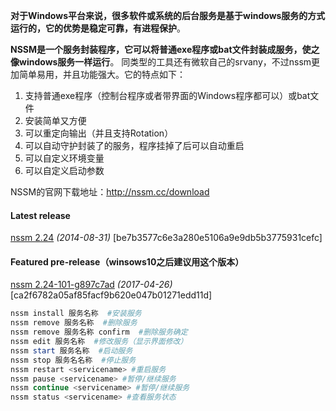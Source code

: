 **对于Windows平台来说，很多软件或系统的后台服务是基于windows服务的方式运行的，它的优势是稳定可靠，有进程保护**。

**NSSM是一个服务封装程序，它可以将普通exe程序或bat文件封装成服务，使之像windows服务一样运行**。
同类型的工具还有微软自己的srvany，不过nssm更加简单易用，并且功能强大。它的特点如下：

1. 支持普通exe程序（控制台程序或者带界面的Windows程序都可以）或bat文件
2. 安装简单又方便
3. 可以重定向输出（并且支持Rotation）
4. 可以自动守护封装了的服务，程序挂掉了后可以自动重启
5. 可以自定义环境变量
6. 可以自定义启动参数

NSSM的官网下载地址：http://nssm.cc/download

#### Latest release

[nssm 2.24](https://nssm.cc/release/nssm-2.24.zip) *(2014-08-31)*
[be7b3577c6e3a280e5106a9e9db5b3775931cefc]

#### Featured pre-release（winsows10之后建议用这个版本）

[nssm 2.24-101-g897c7ad](https://nssm.cc/ci/nssm-2.24-101-g897c7ad.zip) *(2017-04-26)*
[ca2f6782a05af85facf9b620e047b01271edd11d]

```powershell
nssm install 服务名称  #安装服务
nssm remove 服务名称  #删除服务
nssm remove 服务名称 confirm  #删除服务确定
nssm edit 服务名称  #修改服务（显示界面修改）
nssm start 服务名称  #启动服务
nssm stop 服务名名称  #停止服务
nssm restart <servicename> #重启服务
nssm pause <servicename> #暂停/继续服务
nssm continue <servicename> #暂停/继续服务
nssm status <servicename> #查看服务状态

```

